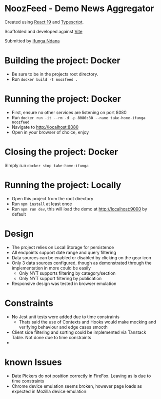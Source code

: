 # NoozFeed - Demo News Aggregator

Created using [React 19](https://react.dev/) and [Typescript](https://www.typescriptlang.org/docs/handbook/typescript-in-5-minutes.html).

Scaffolded and developed against [Vite](https://vitejs.dev/guide/)

Submitted by [Ifunga Ndana](https://github.com/SubiyaCryolite)

# Building the project: Docker

- Be sure to be in the projects root directory.
- Run `docker build -t noozfeed .`

# Running the project: Docker

- First, ensure no other services are listening on port 8080
- Run `docker run -it --rm -d -p 8080:80 --name take-home-ifunga noozfeed`
- Navigate to [http://localhost:8080](http://localhost:8080)
- Open in your browser of choice, enjoy

# Closing the project: Docker

SImply run `docker stop take-home-ifunga`

# Running the project: Locally

- Open this project from the root directory
- Run `npm install` at least once
- Run `npm run dev`, this will load the demo at [http://localhost:9000](http://localhost:9000) by default

# Design

- The project relies on Local Storage for persistence
- All endpoints support date range and query filtering
- Data sources can be enabled or disabled by clicking on the gear icon
- Only 3 data sources configured, though as demonstrated through the implementation in more could be easily
  - Only NYT supports filtering by category/section
  - Only NYT support filtering by publication
- Responsive design was tested in browser emulation

# Constraints

- No Jest unit tests were added due to time constraints
  - Thats said the use of Contexts and Hooks would make mocking and verifying behaviour and edge cases smooth
- Client side filtering and sorting could be implemented via Tanstack Table. Not done due to time constraints
-

# known Issues

- Date Pickers do not position correctly in FireFox. Leaving as is due to time constraints
- Chrome device emulation seems broken, however page loads as expected in Mozilla device emulation
